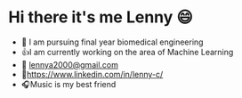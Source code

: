 # Hi there it's me Lenny :smile:
* :raising_hand: I am pursuing final year biomedical engineering
* :thumbsup:I am currently working on the area of Machine Learning
* :e-mail: lennya2000@gmail.com
* :memo:https://www.linkedin.com/in/lenny-c/
* :headphones:Music is my best friend

